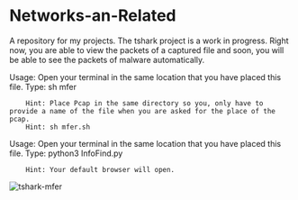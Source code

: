 # Networks-an-Related

A repository for my projects. The tshark project is a work in progress. Right now, you are able to view the packets of a captured file and soon,
you will be able to see the packets of malware automatically.

 
Usage:  Open your terminal in the same location that you have placed this file.
        Type: sh mfer
        
        Hint: Place Pcap in the same directory so you, only have to provide a name of the file when you are asked for the place of the pcap.
        Hint: sh mfer.sh
        

Usage:  Open your terminal in the same location that you have placed this file.
        Type: python3 InfoFind.py
        
        Hint: Your default browser will open.

![tshark-mfer](https://github.com/CatchMeOutsid3/Networks-an-Related/assets/114786902/ed1c1e8f-ff93-48c0-a6e4-61ce99599054)
